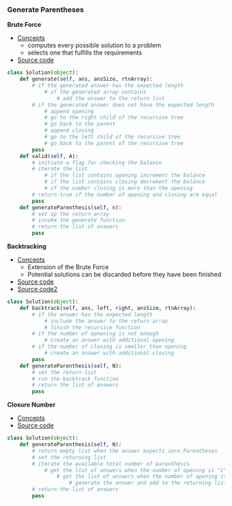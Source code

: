 ### Generate Parentheses
**Brute Force**
- [Concepts](images/Brute.png)
    - computes every possible solution to a problem 
    - selects one that fulfills the requirements
- [Source code](source/Recursion.py)
```python
class Solution(object):
    def generate(self, ans, ansSize, rtnArray):
        # if the generated answer has the expected length
            # if the generated array contains
                # add the answer to the return list
        # if the generated answer does not have the expected length
            # append opening
            # go to the right child of the recursive tree
            # go back to the parent
            # append closing
            # go to the left child of the recursive tree
            # go back to the parent of the recursive tree
        pass
    def valid(self, A):
        # initiate a flag for checking the balance
        # iterate the list
            # if the list contains opening increment the balance
            # if the list contains closing decrement the balance
            # if the number closing is more than the opening
        # return true if the number of opening and closing are equal
        pass
    def generateParenthesis(self, n):
        # set up the return array
        # invoke the generate function
        # return the list of answers
        pass
```

**Backtracking**
- [Concepts](images/Backtrack.png)
    - Extension of the Brute Force 
    - Potential solutions can be discarded before they have been finished
- [Source code](source/BackTracking.py)
- [Source code2](source/BackTracking.py)

```python
class Solution(object):
    def backtrack(self, ans, left, right, ansSize, rtnArray):
        # if the answer has the expected length
            # include the answer to the return array
            # finish the recursive function
        # if the number of opnening is not enough
            # create an answer with additional opening
        # if the number of closing is smaller than opening
            # create an answer with additional closing
        pass
    def generateParenthesis(self, N):
        # set the return list
        # run the backtrack function
        # return the list of answers
        pass
```

**Closure Number**
- [Concepts](images/Closure.png)
- [Source code](source/Closure.py)
```python
class Solution(object):
    def generateParenthesis(self, N):
        # return empty list when the answer expects zero Parentheses
        # set the returning list
        # iterate the available total number of parenthesis
            # get the list of answers when the number of opening is "c"
                # get the list of answers when the number of opening is N - c - 1
                    # generate the answer and add to the returning list
        # return the list of answers
        pass
```